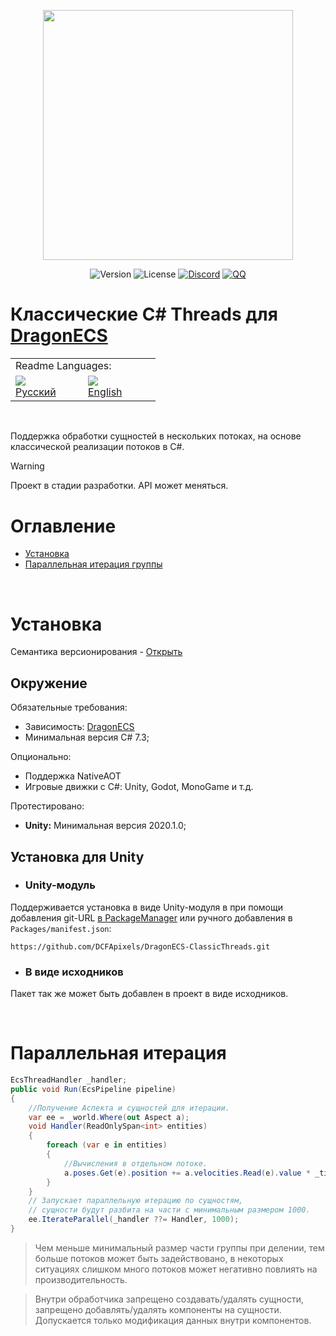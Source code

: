 <p align="center">
<img width="400" src="https://github.com/DCFApixels/DragonECS-ClassicThreads/assets/99481254/fe788eb4-dcb5-40a9-b25f-4094753bc021.png">
</p>

<p align="center">
<img alt="Version" src="https://img.shields.io/github/package-json/v/DCFApixels/DragonECS-ClassicThreads?color=%23ff4e85&style=for-the-badge">
<img alt="License" src="https://img.shields.io/github/license/DCFApixels/DragonECS-ClassicThreads?color=ff4e85&style=for-the-badge">
<a href="https://discord.gg/kqmJjExuCf"><img alt="Discord" src="https://img.shields.io/badge/Discord-JOIN-00b269?logo=discord&logoColor=%23ffffff&style=for-the-badge"></a>
<a href="http://qm.qq.com/cgi-bin/qm/qr?_wv=1027&k=IbDcH43vhfArb30luGMP1TMXB3GCHzxm&authKey=s%2FJfqvv46PswFq68irnGhkLrMR6y9tf%2FUn2mogYizSOGiS%2BmB%2B8Ar9I%2Fnr%2Bs4oS%2B&noverify=0&group_code=949562781"><img alt="QQ" src="https://img.shields.io/badge/QQ-JOIN-00b269?logo=tencentqq&logoColor=%23ffffff&style=for-the-badge"></a>
</p>

# Классические C# Threads для [DragonECS](https://github.com/DCFApixels/DragonECS)

<table>
  <tr></tr>
  <tr>
    <td colspan="3">Readme Languages:</td>
  </tr>
  <tr></tr>
  <tr>
    <td nowrap width="100">
      <a href="https://github.com/DCFApixels/DragonECS-ClassicThreads/blob/main/README-RU.md">
        <img src="https://github.com/user-attachments/assets/3c699094-f8e6-471d-a7c1-6d2e9530e721"></br>
        <span>Русский</span>
      </a>  
    </td>
    <td nowrap width="100">
      <a href="https://github.com/DCFApixels/DragonECS-ClassicThreads">
        <img src="https://github.com/user-attachments/assets/30528cb5-f38e-49f0-b23e-d001844ae930"></br>
        <span>English</span>
      </a>  
    </td>
  </tr>
</table>

</br>

Поддержка обработки сущностей в нескольких потоках, на основе классической реализации потоков в C#.

> [!WARNING]
> Проект в стадии разработки. API может меняться.  

# Оглавление
* [Установка](#Установка)
* [Параллельная итерация группы](#Параллельная-итерация-группы)

</br>

# Установка
Семантика версионирования - [Открыть](https://gist.github.com/DCFApixels/e53281d4628b19fe5278f3e77a7da9e8#file-dcfapixels_versioning_ru-md)
## Окружение
Обязательные требования:
+ Зависимость: [DragonECS](https://github.com/DCFApixels/DragonECS)
+ Минимальная версия C# 7.3;

Опционально:
+ Поддержка NativeAOT
+ Игровые движки с C#: Unity, Godot, MonoGame и т.д.

Протестировано:
+ **Unity:** Минимальная версия 2020.1.0;

## Установка для Unity
* ### Unity-модуль
Поддерживается установка в виде Unity-модуля в  при помощи добавления git-URL [в PackageManager](https://docs.unity3d.com/2023.2/Documentation/Manual/upm-ui-giturl.html) или ручного добавления в `Packages/manifest.json`: 
```
https://github.com/DCFApixels/DragonECS-ClassicThreads.git
```
* ### В виде исходников
Пакет так же может быть добавлен в проект в виде исходников.

</br>

# Параллельная итерация
``` csharp
EcsThreadHandler _handler;
public void Run(EcsPipeline pipeline)
{
    //Получение Аспекта и сущностей для итерации.
    var ee = _world.Where(out Aspect a);
    void Handler(ReadOnlySpan<int> entities)
    {
        foreach (var e in entities)
        {
            //Вычисления в отдельном потоке.
            a.poses.Get(e).position += a.velocities.Read(e).value * _time.DeltaTime;
        }
    }
    // Запускает параллельную итерацию по сущностям, 
    // сущности будут разбита на части с минимальным размером 1000.
    ee.IterateParallel(_handler ??= Handler, 1000);
}
```
> Чем меньше минимальный размер части группы при делении, тем больше потоков может быть задействовано, в некоторых ситуациях слишком много потоков может негативно повлиять на производительность.

> Внутри обработчика запрещено создавать/удалять сущности, запрещено добавлять/удалять компоненты на сущности. Допускается только модификация данных внутри компонентов.
